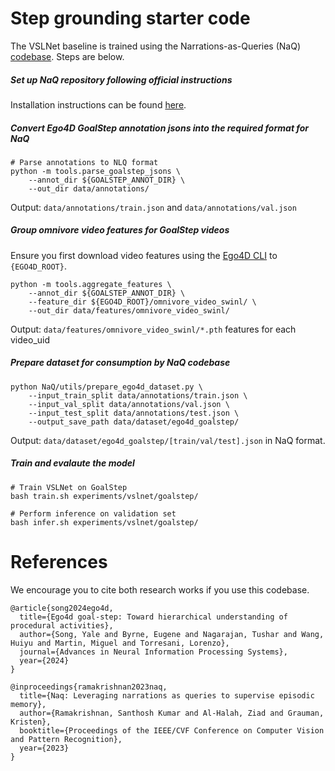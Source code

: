 # Step grounding starter code

The VSLNet baseline is trained using the Narrations-as-Queries (NaQ) [codebase](https://github.com/srama2512/NaQ). Steps are below.

##### Set up NaQ repository following official instructions
Installation instructions can be found [here](https://github.com/srama2512/NaQ?tab=readme-ov-file#installation).


##### Convert Ego4D GoalStep annotation jsons into the required format for NaQ

```
# Parse annotations to NLQ format
python -m tools.parse_goalstep_jsons \
    --annot_dir ${GOALSTEP_ANNOT_DIR} \
    --out_dir data/annotations/
```
Output: `data/annotations/train.json` and `data/annotations/val.json`


##### Group omnivore video features for GoalStep videos
Ensure you first download video features using the [Ego4D CLI](https://ego4d-data.org/docs/data/features/) to `{EGO4D_ROOT}`.
```
python -m tools.aggregate_features \
    --annot_dir ${GOALSTEP_ANNOT_DIR} \
    --feature_dir ${EGO4D_ROOT}/omnivore_video_swinl/ \
    --out_dir data/features/omnivore_video_swinl/
```
Output: `data/features/omnivore_video_swinl/*.pth` features for each video_uid

##### Prepare dataset for consumption by NaQ codebase
```
python NaQ/utils/prepare_ego4d_dataset.py \
    --input_train_split data/annotations/train.json \
    --input_val_split data/annotations/val.json \
    --input_test_split data/annotations/test.json \
    --output_save_path data/dataset/ego4d_goalstep/
```
Output: `data/dataset/ego4d_goalstep/[train/val/test].json` in NaQ format.


##### Train and evalaute the model
```
# Train VSLNet on GoalStep
bash train.sh experiments/vslnet/goalstep/

# Perform inference on validation set
bash infer.sh experiments/vslnet/goalstep/
```


# References

We encourage you to cite both research works if you use this codebase.
```
@article{song2024ego4d,
  title={Ego4d goal-step: Toward hierarchical understanding of procedural activities},
  author={Song, Yale and Byrne, Eugene and Nagarajan, Tushar and Wang, Huiyu and Martin, Miguel and Torresani, Lorenzo},
  journal={Advances in Neural Information Processing Systems},
  year={2024}
}

@inproceedings{ramakrishnan2023naq,
  title={Naq: Leveraging narrations as queries to supervise episodic memory},
  author={Ramakrishnan, Santhosh Kumar and Al-Halah, Ziad and Grauman, Kristen},
  booktitle={Proceedings of the IEEE/CVF Conference on Computer Vision and Pattern Recognition},
  year={2023}
}
```
